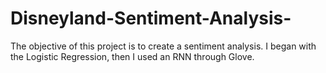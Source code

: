 # Disneyland-Sentiment-Analysis-
The objective of this project is to create a sentiment analysis. I began with the Logistic Regression, then I used an RNN through Glove.
